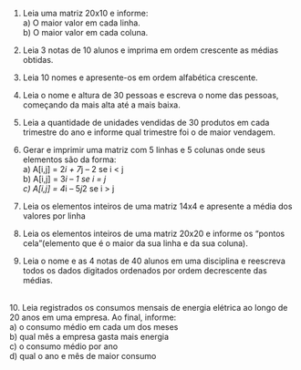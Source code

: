 1. Leia uma matriz 20x10 e informe:<br>
a) O maior valor em cada linha.<br>
b) O maior valor em cada coluna.<br>
2. Leia 3 notas de 10 alunos e imprima em ordem
crescente as médias obtidas.<br>
3. Leia 10 nomes e apresente-os em ordem alfabética
crescente.<br>
4. Leia o nome e altura de 30 pessoas e escreva o nome
das pessoas, começando da mais alta até a mais baixa.<br>
5. Leia a quantidade de unidades vendidas de 30
produtos em cada trimestre do ano e informe qual
trimestre foi o de maior vendagem.<br>

6. Gerar e imprimir uma matriz com 5 linhas e 5 colunas onde
seus elementos são da forma:<br>
a) A[i,j] = 2*i + 7*j – 2 se i < j<br>
b) A[i,j] = 3*i – 1 se i = j<br>
c) A[i,j] = 4*i – 5*j*2 se i > j<br>
7. Leia os elementos inteiros de uma matriz 14x4 e apresente
a média dos valores por linha<br>
8. Leia os elementos inteiros de uma matriz 20x20 e
informe os “pontos cela”(elemento que é o maior da sua
linha e da sua coluna).<br>
9. Leia o nome e as 4 notas de 40 alunos em uma
disciplina e reescreva todos os dados digitados
ordenados por ordem decrescente das médias.
<br>
10. Leia registrados os consumos mensais de energia elétrica ao
longo de 20 anos em uma empresa. Ao final, informe:<br>
a) o consumo médio em cada um dos meses<br>
b) qual mês a empresa gasta mais energia<br>
c) o consumo médio por ano<br>
d) qual o ano e mês de maior consumo<br>